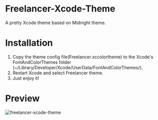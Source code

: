 # Freelancer-Xcode-Theme
A pretty Xcode theme based on Midnight theme.

# Installation
1. Copy the theme config file(Freelancer.xccolortheme) to the Xcode's FontAndColorThemes folder (~/Library/Developer/Xcode/UserData/FontAndColorThemes/).
2. Restart Xcode and select Freelancer theme.
3. Just enjoy it!

# Preview
![freelancer-xcode-theme](https://raw.githubusercontent.com/JinyaX/Freelancer-Xcode-Theme/master/theme-preview.png)
